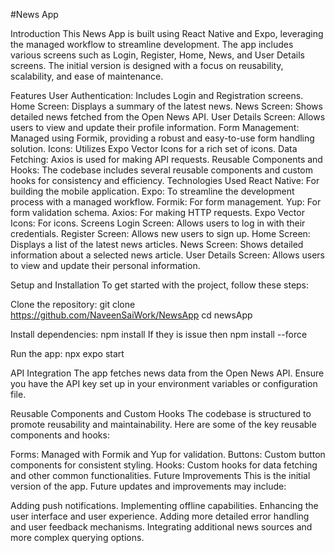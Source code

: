 #News App

Introduction
This News App is built using React Native and Expo, leveraging the managed workflow to streamline development. The app includes various screens such as Login, Register, Home, News, and User Details screens. The initial version is designed with a focus on reusability, scalability, and ease of maintenance.

Features
User Authentication: Includes Login and Registration screens.
Home Screen: Displays a summary of the latest news.
News Screen: Shows detailed news fetched from the Open News API.
User Details Screen: Allows users to view and update their profile information.
Form Management: Managed using Formik, providing a robust and easy-to-use form handling solution.
Icons: Utilizes Expo Vector Icons for a rich set of icons.
Data Fetching: Axios is used for making API requests.
Reusable Components and Hooks: The codebase includes several reusable components and custom hooks for consistency and efficiency.
Technologies Used
React Native: For building the mobile application.
Expo: To streamline the development process with a managed workflow.
Formik: For form management.
Yup: For form validation schema.
Axios: For making HTTP requests.
Expo Vector Icons: For icons.
Screens
Login Screen: Allows users to log in with their credentials.
Register Screen: Allows new users to sign up.
Home Screen: Displays a list of the latest news articles.
News Screen: Shows detailed information about a selected news article.
User Details Screen: Allows users to view and update their personal information.

Setup and Installation
To get started with the project, follow these steps:

Clone the repository: git clone https://github.com/NaveenSaiWork/NewsApp
cd newsApp

Install dependencies:
npm install
If they is issue then
npm install --force

Run the app:
npx expo start 

API Integration
The app fetches news data from the Open News API. Ensure you have the API key set up in your environment variables or configuration file.

Reusable Components and Custom Hooks
The codebase is structured to promote reusability and maintainability. Here are some of the key reusable components and hooks:

Forms: Managed with Formik and Yup for validation.
Buttons: Custom button components for consistent styling.
Hooks: Custom hooks for data fetching and other common functionalities.
Future Improvements
This is the initial version of the app. Future updates and improvements may include:

Adding push notifications.
Implementing offline capabilities.
Enhancing the user interface and user experience.
Adding more detailed error handling and user feedback mechanisms.
Integrating additional news sources and more complex querying options.
